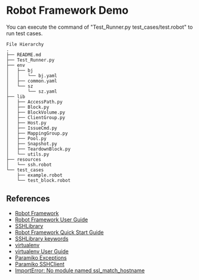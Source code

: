 Robot Framework Demo
=================================

You can execute the command of "Test_Runner.py test_cases/test.robot" to run test cases.

```
File Hierarchy
.
├── README.md
├── Test_Runner.py
├── env
│   ├── bj
│   │   └── bj.yaml
│   ├── common.yaml
│   └── sz
│       └── sz.yaml
├── lib
│   ├── AccessPath.py
│   ├── Block.py
│   ├── BlockVolume.py
│   ├── ClientGroup.py
│   ├── Host.py
│   ├── IssueCmd.py
│   ├── MappingGroup.py
│   ├── Pool.py
│   ├── Snapshot.py
│   ├── TeardownBlock.py
│   └── utils.py
├── resources
│   └── ssh.robot
└── test_cases
    ├── example.robot
    └── test_block.robot
```

## References
  * [Robot Framework][ref-1]
  * [Robot Framework User Guide][ref-2]
  * [SSHLibrary][ref-3]
  * [Robot Framework Quick Start Guide][ref-4]
  * [SSHLibrary keywords][ref-5]
  * [virtualenv][ref-6]
  * [virtualenv User Guide][ref-7]
  * [Paramiko Exceptions][ref-8]
  * [Paramiko SSHClient][ref-9]
  * [ImportError: No module named ssl_match_hostname][ref-10]

[ref-1]: http://robotframework.org
[ref-2]: http://robotframework.org/robotframework/latest/RobotFrameworkUserGuide.html
[ref-3]: https://github.com/robotframework/SSHLibrary
[ref-4]: https://github.com/robotframework/QuickStartGuide/blob/master/QuickStart.rst
[ref-5]: http://robotframework.org/SSHLibrary/SSHLibrary.html
[ref-6]: https://pypi.org/project/virtualenv/
[ref-7]: https://virtualenv.pypa.io/en/stable/userguide/
[ref-8]: http://docs.paramiko.org/en/2.4/api/ssh_exception.html#
[ref-9]: http://docs.paramiko.org/en/1.15/api/client.html#paramiko.client.SSHClient.connect
[ref-10]: https://stackoverflow.com/questions/42695004/importerror-no-module-named-ssl-match-hostname-when-importing-the-docker-sdk-fo
